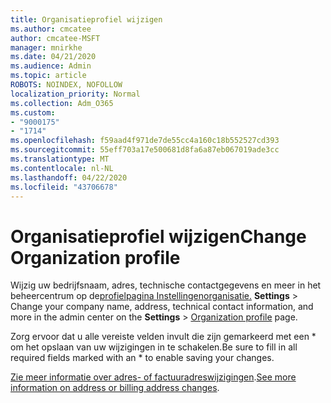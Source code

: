 ```yaml
---
title: Organisatieprofiel wijzigen
ms.author: cmcatee
author: cmcatee-MSFT
manager: mnirkhe
ms.date: 04/21/2020
ms.audience: Admin
ms.topic: article
ROBOTS: NOINDEX, NOFOLLOW
localization_priority: Normal
ms.collection: Adm_O365
ms.custom:
- "9000175"
- "1714"
ms.openlocfilehash: f59aad4f971de7de55cc4a160c18b552527cd393
ms.sourcegitcommit: 55eff703a17e500681d8fa6a87eb067019ade3cc
ms.translationtype: MT
ms.contentlocale: nl-NL
ms.lasthandoff: 04/22/2020
ms.locfileid: "43706678"
---
```

# <a name="change-organization-profile"></a><span data-ttu-id="bdc67-102">Organisatieprofiel wijzigen</span><span class="sxs-lookup"><span data-stu-id="bdc67-102">Change Organization profile</span></span>

<span data-ttu-id="bdc67-103">Wijzig uw bedrijfsnaam, adres, technische contactgegevens en meer in het beheercentrum op de[profielpagina Instellingenorganisatie.](https://go.microsoft.com/fwlink/p/?linkid=2067339) **Settings** > </span><span class="sxs-lookup"><span data-stu-id="bdc67-103">Change your company name, address, technical contact information, and more in the admin center on the **Settings** > [Organization profile](https://go.microsoft.com/fwlink/p/?linkid=2067339) page.</span></span>

<span data-ttu-id="bdc67-104">Zorg ervoor dat u alle vereiste velden invult die zijn gemarkeerd met een \* om het opslaan van uw wijzigingen in te schakelen.</span><span class="sxs-lookup"><span data-stu-id="bdc67-104">Be sure to fill in all required fields marked with an \* to enable saving your changes.</span></span>

<span data-ttu-id="bdc67-105">[Zie meer informatie over adres- of factuuradreswijzigingen](https://docs.microsoft.com/office365/admin/manage/change-address-contact-and-more).</span><span class="sxs-lookup"><span data-stu-id="bdc67-105">[See more information on address or billing address changes](https://docs.microsoft.com/office365/admin/manage/change-address-contact-and-more).</span></span>